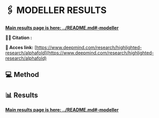 # 🖇 MODELLER RESULTS

**[Main results page is here: ../README.md#-modeller](../README.md#-modeller-results)**

**🕵️‍♂️ Citation :**


**🔗 Acces link:** [https://www.deepmind.com/research/highlighted-research/alphafold](https://www.deepmind.com/research/highlighted-research/alphafold)

## 💻 Method


## 📊 Results

**[Main results page is here: ../README.md#-modeller](../README.md#-modeller-results)**
